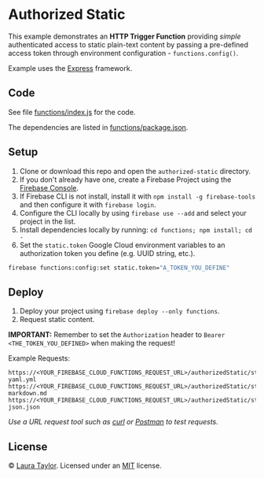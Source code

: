 # Authorized Static

This example demonstrates an **HTTP Trigger Function** providing *simple* authenticated access to static plain-text content by passing a pre-defined access token through environment configuration - `functions.config()`. 

Example uses the [Express](https://expressjs.com/) framework.

## Code

See file [functions/index.js](functions/index.js) for the code.

The dependencies are listed in [functions/package.json](functions/package.json).

## Setup

1. Clone or download this repo and open the `authorized-static` directory.
1. If you don't already have one, create a Firebase Project using the [Firebase Console](https://console.firebase.google.com).
1. If Firebase CLI is not install, install it with `npm install -g firebase-tools` and then configure it with `firebase login`.
1. Configure the CLI locally by using `firebase use --add` and select your project in the list.
1. Install dependencies locally by running: `cd functions; npm install; cd -`
1. Set the `static.token` Google Cloud environment variables to an authorization token you define (e.g. UUID string, etc.).
```bash
firebase functions:config:set static.token="A_TOKEN_YOU_DEFINE"
```

## Deploy

1. Deploy your project using `firebase deploy --only functions`.
1. Request  static content.

**IMPORTANT:**  Remember to set the `Authorization` header to `Bearer <THE_TOKEN_YOU_DEFINED>` when making the request!

Example Requests:

```
https://<YOUR_FIREBASE_CLOUD_FUNCTIONS_REQUEST_URL>/authorizedStatic/static/example-yaml.yml
https://<YOUR_FIREBASE_CLOUD_FUNCTIONS_REQUEST_URL>/authorizedStatic/static/example-markdown.md
https://<YOUR_FIREBASE_CLOUD_FUNCTIONS_REQUEST_URL>/authorizedStatic/static/example-json.json
```

*Use a URL request tool such as [curl](https://curl.haxx.se/) or [Postman](https://www.getpostman.com/) to test requests.*


 ## License

 © [Laura Taylor](https://github.com/techstreams). Licensed under an [MIT](../LICENSE) license.
